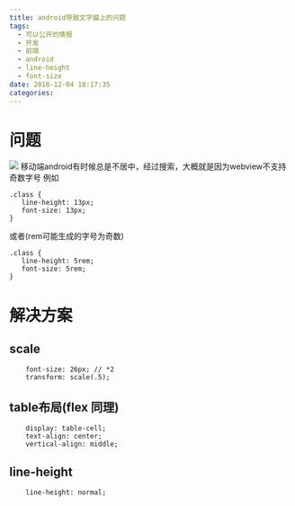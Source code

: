 ```yaml
---
title: android导致文字偏上的问题
tags:
  - 可以公开的情报
  - 开发
  - 前端
  - android
  - line-height
  - font-size
date: 2018-12-04 18:17:35
categories:
---
```

# 问题
![](https://upload-images.jianshu.io/upload_images/1401034-3d1a4becc0dbd1bc.png?imageMogr2/auto-orient/strip%7CimageView2/2/w/670/format/webp)
移动端android有时候总是不居中，经过搜索，大概就是因为webview不支持奇数字号 例如
```
.class {
   line-height: 13px;
   font-size: 13px;
}
```
或者(rem可能生成的字号为奇数)
```
.class {
   line-height: 5rem;
   font-size: 5rem;
}
```

# 解决方案
## scale
```
    font-size: 26px; // *2
    transform: scale(.5);
```

## table布局(flex 同理)
```
    display: table-cell;
    text-align: center;
    vertical-align: middle;
```

## line-height
```
    line-height: normal;
```